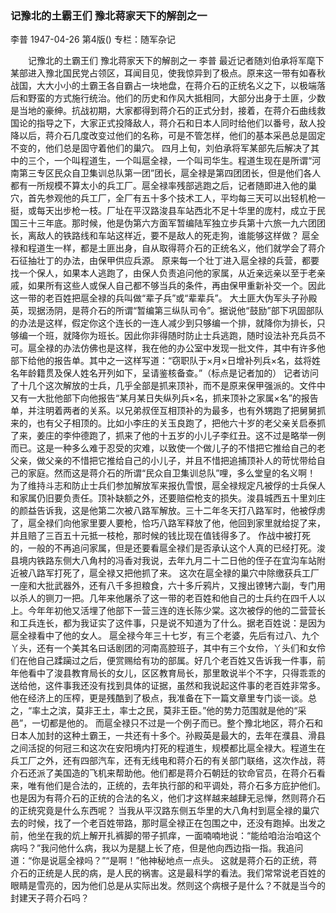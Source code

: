 ### 记豫北的土霸王们  豫北蒋家天下的解剖之一
李普
1947-04-26
第4版()
专栏：随军杂记

　　记豫北的土霸王们
    豫北蒋家天下的解剖之一
    李普
    最近记者随刘伯承将军麾下某部进入豫北国民党占领区，耳闻目见，使我惊异到了极点。原来这一带有如春秋战国，大大小小的土霸王各自霸占一块地盘，在蒋介石的正统名义之下，以极端落后和野蛮的方式施行统治。他们的历史和作风大抵相同，大部分出身于土匪，少数是当地的豪绅。抗战初期，大家都得到蒋介石的正式分封，接着，在蒋介石曲线救国论的指导之下，大家正式投降敌人，蒋介石和日本人同时给他们以番号，敌人投降以后，蒋介石几度改变过他们的名称，可是不管怎样，他们的基本采邑总是固定不变的，他们总是固守着他们的巢穴。
    四月上旬，刘伯承将军某部先后解决了其中的三个，一个叫程道生，一个叫扈全禄，一个叫司华生。程道生现在是所谓“河南第三专区民众自卫集训总队第一团”团长，扈全禄是第四团团长，但是他们各人都有一所规模不算太小的兵工厂。扈全禄率残部逃跑之后，记者随即进入他的巢穴，首先参观他的兵工厂，全厂有五十多个技术工人，平均每三天可以出轻机枪一挺，或每天出步枪一枝。厂址在平汉路浚县车站西北不足十华里的庞村，成立于民国三十三年底。那时候，他是伪第六方面军暂编陆军独立步兵第十六旅一九六团团长，离敌人的铁路线和车站这样近，要不是敌人的死走狗，谁能够这样做？
    扈全禄和程道生一样，都是土匪出身，自从取得蒋介石的正统名义，他们就学会了蒋介石征抽壮丁的办法，由保甲供应兵源。
    原来每一个壮丁进入扈全禄的兵营，都要找一个保人，如果本人逃跑了，由保人负责追问他的家属，从近亲远亲以至于老亲戚，如果所有这些人或保人自己都不够当兵的条件，再由保甲重新补交一个。因此这一带的老百姓把扈全禄的兵叫做“辈子兵”或“辈辈兵”。
    大土匪大伪军头子孙殿英，现据汤阴，是蒋介石的所谓“暂编第三纵队司令”。据说他“鼓励”部下巩固部队的办法是这样，假定你这个连长的一连人减少到只够编一个排，就降你为排长，只够编一个班，就降你为班长。因此你非得随时防止士兵逃跑，随时设法补充兵员不可。扈全禄的办法仿佛也是这样，我在他的办公室中发现一批文件，其中有许多他部下给他的报告单。其中之一这样写道：“窃职队于×月×日增补列兵×名，兹将姓名年龄籍贯及保人姓名开列如下，呈请鉴核备查。”（标点是记者加的）
    记者访问了十几个这次解放的士兵，几乎全部是抓来顶补，而不是原来保甲强派的。文件中又有一大批他部下向他报告“某月某日失纵列兵×名，抓来顶补之家属×名”的报告单，并注明着两者的关系。以兄弟叔侄互相顶补的为最多，也有外甥跑了把舅舅抓来的，也有父子相顶的。比如小李庄的关玉良跑了，把他六十岁的老父亲关启泰抓了来，姜庄的李仲德跑了，抓来了他的十五岁的小儿子李红丑。这不过是略举一例而已。这是一种多么难于忍受的灾难，以致使一个做儿子的不惜把它推给自己的老父亲，做父亲的不惜把它推给自己的小儿子，并且不惜把追捕顶补人的苛忧带给自己的家庭。然而这是蒋介石的所谓“民众自卫集训总队”哩，多么堂皇的名义啊！
    为了维持斗志和防止士兵们参加解放军来报仇雪恨，扈全禄规定凡被俘的士兵保人和家属仍旧要负责任。顶补缺额之外，还要赔偿枪支的损失。浚县城西五十里刘庄的颜益告诉我，这是他第二次被八路军解放。三十二年冬天打八路军时，他被俘虏了，扈全禄们向他家里要人要枪，恰巧八路军释放了他，他回到家里就给捉了来，并且赔了三百五十元抵一枝枪，那时候的钱比现在值钱得多了。
    作战中被打死的，一般的不再追问家属，但是还要看扈全禄们是否承认这个人真的已经打死。浚县境内铁路东侧大八角村的冯香对我说，去年九月二十二日他的侄子在宜沟车站附近被八路军打死了，扈全禄又把他抓了来。
    这次在扈全禄的巢穴中除缴获兵工厂一座和大批武器外，还有八千多担粮食，六十多斤鸦片，又搜出镣铐六副，专门用以杀人的铡刀一把。几年来他屠杀了这一带的老百姓和他自己的士兵约在四千人以上。今年年初他又活埋了他部下一营三连的连长陈少棠。这次被俘的他的二营营长和工兵连长，都为我证实了这件事，只是说不知道为了什么。据老百姓说：是因为扈全禄看中了他的女人。
    扈全禄今年三十七岁，有三个老婆，先后有过八、九个丫头，还有一个美其名曰话剧团的河南高腔班子，其中有三个女伶，丫头们和女伶们在他自己蹂躏过之后，便赏赐给有功的部属。好几个老百姓又告诉我一件事，前年他看中了浚县教育局长的女儿，区区教育局长，那里敢说半个不字，只得乖乖的送给他，这件事我还没有找到具体的证据，虽然和我说起这件事的老百姓非常多。
    他在经济上的压榨，更是残酷到了极点，我准备在下一篇文章里专门谈一谈。总之，“率土之滨，莫非王土，率士之民，莫非王臣。”他的势力范围就是他的“采邑”，一切都是他的。
    而扈全禄只不过是一个例子而已。整个豫北地区，蒋介石和日本人加封的这种土霸王，一共还有十多个。孙殿英是最大的，去年在濮县、滑县之间活捉的何冠三和这次在安阳境内打死的程道生，规模都比扈全禄大。程道生在兵工厂之外，还有四部汽车，还有无线电和蒋介石的有关部门联络，这次作战，蒋介石还派了美国造的飞机来帮助他。他们都是蒋介石朝廷的钦命官员，在蒋介石看来，唯有他们是合法的，正统的，去年执行部的和平调处，蒋介石多方庇护他们。也是因为有蒋介石的正统的合法的名义，他们才这样越来越肆无忌惮，然则蒋介石的正统究竟是什么东西呢？
    当我从平汉路东侧五华里的大八角村到扈全禄的巢穴去的时候，找了一个老百姓带路，那时扈全禄正在包围之中，还没有跑掉。出发之前，他坐在我的炕上解开扎裤脚的带子抓痒，一面喃喃地说：“能给咱治治咱这个病吗？”我问他什么病，我以为是腿上长了疮，但是他向西边指一指。我追问道：“你是说扈全禄吗？”“是啊！”他神秘地点一点头。
    这就是蒋介石的正统，蒋介石的正统是人民的病，是人民的祸害。这是最科学的看法。我们常常说老百姓的眼睛是雪亮的，因为他们总是从实际出发。然则这个病根子是什么？不就是当今的封建天子蒋介石吗？
